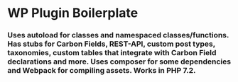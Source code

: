 # WP Plugin Boilerplate
### Uses autoload for classes and namespaced classes/functions. Has stubs for Carbon Fields, REST-API, custom post types,  taxonomies, custom tables that integrate with Carbon Field declarations and more. Uses composer for some dependencies and Webpack for compiling assets. Works in PHP 7.2. 
